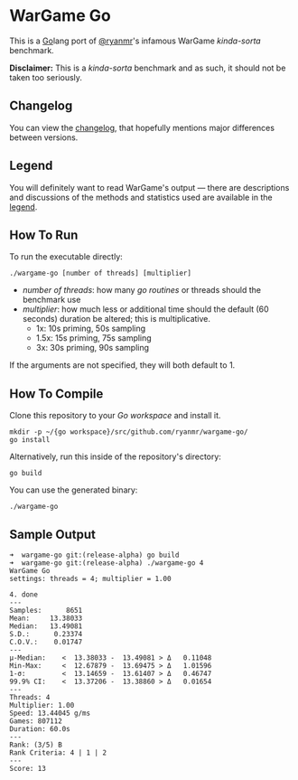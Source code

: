 WarGame Go
==========

This is a [Go](https://golang.org/)lang port of [@ryanmr](http://twitter.com/ryanmr)'s infamous WarGame *kinda-sorta* benchmark.

**Disclaimer:** This is a *kinda-sorta* benchmark and as such, it should not be taken too seriously.

Changelog
---------

You can view the [changelog](changelog.md), that hopefully mentions major differences between versions.

Legend
------

You will definitely want to read WarGame's output &mdash; there are descriptions and discussions of the methods and statistics used are available in the [legend](legend.md).

How To Run
----------

To run the executable directly:

```
./wargame-go [number of threads] [multiplier]
```

- *number of threads*: how many *go routines* or threads should the benchmark use
- *multiplier*: how much less or additional time should the default (60 seconds) duration be altered; this is multiplicative.
  - 1x: 10s priming, 50s sampling
  - 1.5x: 15s priming, 75s sampling
  - 3x: 30s priming, 90s sampling

If the arguments are not specified, they will both default to 1.

How To Compile
--------------

Clone this repository to your *Go workspace* and install it.

```
mkdir -p ~/{go workspace}/src/github.com/ryanmr/wargame-go/
go install
```

Alternatively, run this inside of the repository's directory:

```
go build
```

You can use the generated binary:

```
./wargame-go
```

Sample Output
-------------

```
➜  wargame-go git:(release-alpha) go build        
➜  wargame-go git:(release-alpha) ./wargame-go 4        
WarGame Go
settings: threads = 4; multiplier = 1.00

4. done                                                                 	
---
Samples:      8651
Mean:	  13.38033
Median:	  13.49081
S.D.:	   0.23374
C.O.V.:	   0.01747
---
μ-Median:	 <  13.38033 -  13.49081 > Δ   0.11048
Min-Max:	 <  12.67879 -  13.69475 > Δ   1.01596
1-σ:		 <  13.14659 -  13.61407 > Δ   0.46747
99.9% CI:	 <  13.37206 -  13.38860 > Δ   0.01654
---
Threads: 4
Multiplier: 1.00
Speed: 13.44045 g/ms
Games: 807112
Duration: 60.0s
---
Rank: (3/5) B
Rank Criteria: 4 | 1 | 2
---
Score: 13
```
